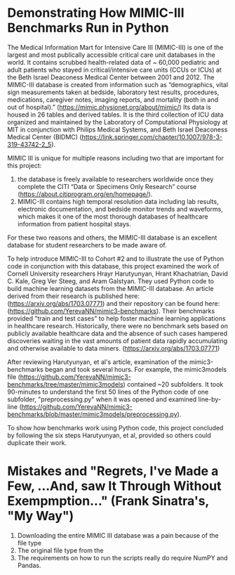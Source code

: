 # Demonstrating How MIMIC-III Benchmarks Run in Python
The Medical Information Mart for Intensive Care III (MIMIC-III) is one of the largest and most publically accessible critical care unit databases in the world. It contains scrubbed health-related data of ~ 60,000 pediatric and adult patients who stayed in critical/intensive care units (CCUs or ICUs) at the Beth Israel Deaconess Medical Center between 2001 and 2012. The MIMIC-III database is created from information such as “demographics, vital sign measurements taken at bedside, laboratory test results, procedures, medications, caregiver notes, imaging reports, and mortality (both in and out of hospital).” (https://mimic.physionet.org/about/mimic/) Its data is housed in 26 tables and derived tables.  It is the third collection of ICU data organized and maintained by the Laboratory of Computational Physiology at MIT in conjunction with Philips Medical Systems, and Beth Israel Deaconess Medical Center (BIDMC) (https://link.springer.com/chapter/10.1007/978-3-319-43742-2_5).  

MIMIC III is unique for multiple reasons including two that are important for this project:  
 1. the database is freely available to researchers worldwide once they complete the CITI “Data or Specimens Only Research” course  (https://about.citiprogram.org/en/homepage/).  
 1. MIMIC-III contains high temporal resolution data including lab results, electronic documentation, and bedside monitor trends and waveforms, which makes it one of the most thorough databases of healthcare information from patient hospital stays. 

For these two reasons and others, the MIMIC-III database is an excellent database for student researchers to be made aware of. 

To help introduce MIMIC-III to Cohort #2 and to illustrate the use of Python code  in conjunction with this database, this project examined the work of Cornell University researchers Hrayr Harutyunyan, Hrant Khachatrian, David C. Kale, Greg Ver Steeg, and Aram Galstyan. They used Python code to build machine learning datasets from the MIMIC-III database. An article derived from their research is published here: (https://arxiv.org/abs/1703.07771) and their repository can be found here: (https://github.com/YerevaNN/mimic3-benchmarks). Their benchmarks provided "train and test cases"  to help foster machine learning applications in healthcare research. Historically, there were no benchmark sets based on publicly available healthcare data and the absence of such cases hampered discoveries waiting in the vast amounts of patient data rapidly accumulating and otherwise available to data miners. (https://arxiv.org/abs/1703.07771)

After reviewing Harutyunyan, et al's article, examination of the mimic3-benchmarks began and took several hours. For example, the mimic3models file (https://github.com/YerevaNN/mimic3-benchmarks/tree/master/mimic3models) contained ~20 subfolders. It took 90-minutes to understand the first 50 lines of the Python code of one  subfolder, "preprocessing.py" when it was opened and examined line-by-line (https://github.com/YerevaNN/mimic3-benchmarks/blob/master/mimic3models/preprocessing.py).

To show how benchmarks work using Python code, this project concluded by following the six steps Harutyunyan, et al, provided so others could duplicate their work. 

# Mistakes and "Regrets, I've Made a Few, ...And, saw It Through Without Exempmption..." (Frank Sinatra's, "My Way")
1. Downloading the entire MIMIC III database was a pain because of the file type
 1. The original file type from the 
1. The requirements on how to run the scripts really do require NumPY and Pandas.





 



